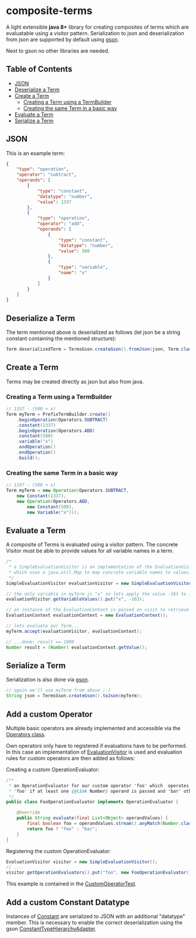 # composite-terms
A light extensible <b>java 8+</b> library for creating composites of terms which are evaluatable using a visitor pattern.
Serialization to json and deserialization from json are supported by default using [gson](https://github.com/google/gson).

Next to gson no other libraries are needed.

## Table of Contents
- [JSON](#json)
- [Deserialize a Term](#deserialize-a-term)
- [Create a Term](#create-a-term)
  * [Creating a Term using a TermBuilder](#creating-a-term-using-a-termbuilder)
  * [Creating the same Term in a basic way](#creating-the-same-term-in-a-basic-way)
- [Evaluate a Term](#evaluate-a-term)
- [Serialize a Term](#serialize-a-term)
  
## JSON
This is an example term:

```json
{
	"type": "operation",
	"operator": "subtract",
	"operands": [
		{
			"type": "constant",
			"datatype": "number",
			"value": 1337
		},
		{
			"type": "operation",
			"operator": "add",
			"operands": [
				{
					"type": "constant",
					"datatype": "number",
					"value": 500
				},
				{
					"type": "variable",
					"name": "x"
				}
			]
		}
	]
}
```

## Deserialize a Term
The term mentioned above is deserialized as follows (let json be a string constant containing the mentioned structure):
```java
Term deserializedTerm = TermsGson.createGson().fromJson(json, Term.class);
```

## Create a Term
Terms may be created directly as json but also from java.

### Creating a Term using a TermBuilder
```java
// 1337 - (500 + x)
Term myTerm = PrefixTermBuilder.create()
	.beginOperation(Operators.SUBTRACT)
	.constant(1337)
	.beginOperation(Operators.ADD)
	.constant(500)
	.variable("x")
	.endOperation()
	.endOperation()
	.build();
```
### Creating the same Term in a basic way
```java
// 1337 - (500 + x)
Term myTerm = new Operation(Operators.SUBTRACT,
	new Constant(1337),
	new Operation(Operators.ADD,
		new Constant(500),
		new Variable("x")));
```

## Evaluate a Term
A composite of Terms is evaluated using a visitor pattern.
The concrete Visitor must be able to provide values for all variable names in a term.
```java
/*
 * a SimpleEvaluationVisitor is an implementation of the EvaluationVisitor
 * which uses a java.util.Map to map concrete variable names to values.
 */
SimpleEvaluationVisitor evaluationVisitor = new SimpleEvaluationVisitor();

// the only variable in myTerm is "x" so lets apply the value -163 to it.
evaluationVisitor.getVariableValues().put("x", -163);

// an instance of the EvaluationContext is passed on visit to retrieve values
EvaluationContext evaluationContext = new EvaluationContext();

// lets evaluate our Term...
myTerm.accept(evaluationVisitor, evaluationContext);

// ...done: result == 1000
Number result = (Number) evaluationContext.getValue();
```

## Serialize a Term
Serialization is also done via [gson](https://github.com/google/gson).
```java
// again we'll use myTerm from above ;-)
String json = TermsGson.createGson().toJson(myTerm);
```

## Add a custom Operator
Multiple basic operators are already implemented and accessible via the [Operators class](https://github.com/Hakenadu/composite-terms/blob/master/src/main/java/de/hakenadu/terms/visitor/eval/op/Operators.java).

Own operators only have to registered if evaluations have to be performed.
In this case an implementation of [EvaluationVisitor](https://github.com/Hakenadu/composite-terms/blob/master/src/main/java/de/hakenadu/terms/visitor/eval/EvaluationVisitor.java) is used and evaluation rules for custom operators are then added as follows:

Creating a custom OperationEvaluator:
```java
/**
 * an OperationEvaluator for our custom operator "foo" which  operates on any type of operands and returns
 * "foo" if at least one {@link Number} operand is passed and "bar" otherwise.
 */
public class FooOperationEvaluator implements OperationEvaluator {

	@Override
	public String evaluate(final List<Object> operandValues) {
		final boolean foo = operandValues.stream().anyMatch(Number.class::isInstance);
		return foo ? "foo" : "bar";
	}
}
```

Registering the custom OperationEvaluator:
```java
EvaluationVisitor visitor = new SimpleEvaluationVisitor();
// ...
visitor.getOperationEvaluators().put("foo", new FooOperationEvaluator());
```

This example is contained in the [CustomOperatorTest](https://github.com/Hakenadu/composite-terms/blob/master/src/test/java/de/hakenadu/terms/visitor/eval/CustomOperatorTest.java).

## Add a custom Constant Datatype
Instances of [Constant](https://github.com/Hakenadu/composite-terms/blob/master/src/main/java/de/hakenadu/terms/Constant.java) are serialized to JSON with an additional "datatype" member. This is necessary to enable the correct deserialization using the gson [ConstantTypeHierarchyAdapter](https://github.com/Hakenadu/composite-terms/blob/master/src/main/java/de/hakenadu/terms/gson/ConstantTypeHierarchyAdapter.java).
